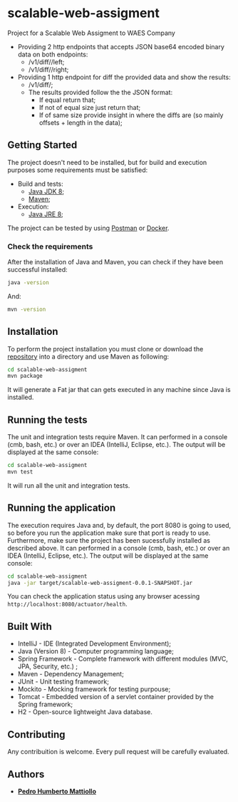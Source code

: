 # scalable-web-assigment
Project for a Scalable Web Assigment to WAES Company

- Providing 2 http endpoints that accepts JSON base64 encoded binary data on both endpoints:
  - <host>/v1/diff/<ID>/left;
  - <host>/v1/diff/<ID>/right;
- Providing 1 http endpoint for diff the provided data and show the results:
  - <host>/v1/diff/<ID>;
  - The results provided follow the the JSON format:
    - If equal return that;
    - If not of equal size just return that;
    - If of same size provide insight in where the diffs are (so mainly offsets + length in the data);
   
## Getting Started
The project doesn't need to be installed, but for build and execution purposes some requirements must be satisfied:
- Build and tests:
  - [Java JDK 8](https://www.java.com/ "Java Site");
  - [Maven](https://maven.apache.org/ "Maven Site");
- Execution:
  - [Java JRE 8](https://www.java.com/ "Java Site");
  
The project can be tested by using [Postman](https://www.getpostman.com/ "POSTMAN Site") or [Docker](https://www.docker.com/ "DOCKER Site").

### Check the requirements
After the installation of Java and Maven, you can check if they have been successful installed:
```sh
java -version
```
And:
```sh
mvn -version
```

## Installation
To perform the project installation you must clone or download the [repository](https://github.com/pmattiollo/scalable-web-assigment "Github repository") into a directory and use Maven as following:
```sh
cd scalable-web-assigment
mvn package
```
It will generate a Fat jar that can gets executed in any machine since Java is installed.

## Running the tests
The unit and integration tests require Maven. It can performed in a console (cmb, bash, etc.) or over an IDEA (IntelliJ, Eclipse, etc.). The output will be displayed at the same console:
```sh
cd scalable-web-assigment
mvn test
```
It will run all the unit and integration tests.

## Running the application
The execution requires Java and, by default, the port 8080 is going to used, so before you run the application make sure that port is ready to use. Furthermore, make sure the project has been sucessfully installed as described above. It can performed in a console (cmb, bash, etc.) or over an IDEA (IntelliJ, Eclipse, etc.). The output will be displayed at the same console:
```sh
cd scalable-web-assigment
java -jar target/scalable-web-assigment-0.0.1-SNAPSHOT.jar
```
You can check the application status using any browser acessing `http://localhost:8080/actuator/health`.


## Built With
- IntelliJ - IDE (Integrated Development Environment);
- Java (Version 8) - Computer programming language;
- Spring Framework - Complete framework with different modules (MVC, JPA, Security, etc.) ;
- Maven - Dependency Management;
- JUnit - Unit testing framework;
- Mockito - Mocking framework for testing purpouse;
- Tomcat - Embedded version of a servlet container provided by the Spring framework;
- H2 - Open-source lightweight Java database.

## Contributing
Any contribuition is welcome. Every pull request will be carefully evaluated.

## Authors
- **[Pedro Humberto Mattiollo](www.linkedin.com/in/pmattiollo)**
